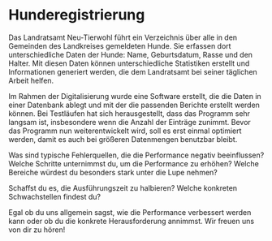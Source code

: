 # Hunderegistrierung

Das Landratsamt Neu-Tierwohl führt ein Verzeichnis über alle in den Gemeinden des Landkreises gemeldeten Hunde. Sie erfassen dort unterschiedliche Daten der Hunde: Name, Geburtsdatum, Rasse und den Halter. Mit diesen Daten können unterschiedliche Statistiken erstellt und Informationen generiert werden, die dem Landratsamt bei seiner täglichen Arbeit helfen. 

Im Rahmen der Digitalisierung wurde eine Software erstellt, die die Daten in einer Datenbank ablegt und mit der die passenden Berichte erstellt werden können. Bei Testläufen hat sich herausgestellt, dass das Programm sehr langsam ist, insbesondere wenn die Anzahl der Einträge zunimmt. Bevor das Programm nun weiterentwickelt wird, soll es erst einmal optimiert werden, damit es auch bei größeren Datenmengen benutzbar bleibt.

Was sind typische Fehlerquellen, die die Performance negativ beeinflussen? Welche Schritte unternimmst du, um die Performance zu erhöhen? Welche Bereiche würdest du besonders stark unter die Lupe nehmen?

Schaffst du es, die Ausführungszeit zu halbieren? Welche konkreten Schwachstellen findest du?

Egal ob du uns allgemein sagst, wie die Performance verbessert werden kann oder ob du die konkrete Herausforderung annimmst. Wir freuen uns von dir zu hören!